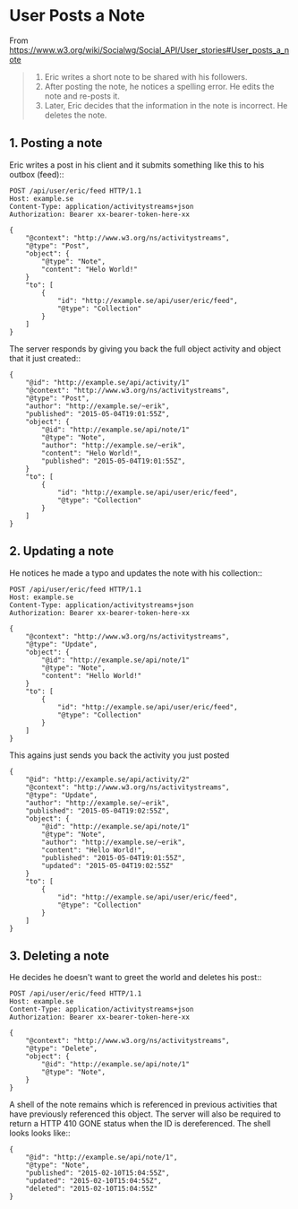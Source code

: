 # User Posts a Note

From https://www.w3.org/wiki/Socialwg/Social_API/User_stories#User_posts_a_note

> 1. Eric writes a short note to be shared with his followers.
> 2. After posting the note, he notices a spelling error. He edits the note and re-posts it.
> 3. Later, Eric decides that the information in the note is incorrect. He deletes the note.

## 1. Posting a note

Eric writes a post in his client and it submits something like this to his outbox (feed)::

```
POST /api/user/eric/feed HTTP/1.1
Host: example.se
Content-Type: application/activitystreams+json
Authorization: Bearer xx-bearer-token-here-xx

{
    "@context": "http://www.w3.org/ns/activitystreams",
    "@type": "Post",
    "object": {
        "@type": "Note",
        "content": "Helo World!"
    }
    "to": [
        {
            "id": "http://example.se/api/user/eric/feed",
            "@type": "Collection"
        }
    ]       
}
```

The server responds by giving you back the full object activity
and object that it just created::

```
{
    "@id": "http://example.se/api/activity/1"
    "@context": "http://www.w3.org/ns/activitystreams",
    "@type": "Post",
    "author": "http://example.se/~erik",
    "published": "2015-05-04T19:01:55Z",
    "object": {
        "@id": "http://example.se/api/note/1"
        "@type": "Note",
        "author": "http://example.se/~erik",
        "content": "Helo World!",
        "published": "2015-05-04T19:01:55Z",
    }
    "to": [
        {
            "id": "http://example.se/api/user/eric/feed",
            "@type": "Collection"
        }
    ]       
}
```

## 2. Updating a note

He notices he made a typo and updates the note with his collection::
```
POST /api/user/eric/feed HTTP/1.1
Host: example.se
Content-Type: application/activitystreams+json
Authorization: Bearer xx-bearer-token-here-xx

{
    "@context": "http://www.w3.org/ns/activitystreams",
    "@type": "Update",
    "object": {
        "@id": "http://example.se/api/note/1"
        "@type": "Note",
        "content": "Hello World!"
    }
    "to": [
        {
            "id": "http://example.se/api/user/eric/feed",
            "@type": "Collection"
        }
    ]       
}
```

This agains just sends you back the activity you just posted

```
{
    "@id": "http://example.se/api/activity/2"
    "@context": "http://www.w3.org/ns/activitystreams",
    "@type": "Update",
    "author": "http://example.se/~erik",
    "published": "2015-05-04T19:02:55Z",
    "object": {
        "@id": "http://example.se/api/note/1"
        "@type": "Note",
        "author": "http://example.se/~erik",
        "content": "Hello World!",
        "published": "2015-05-04T19:01:55Z",
        "updated": "2015-05-04T19:02:55Z"
    }
    "to": [
        {
            "id": "http://example.se/api/user/eric/feed",
            "@type": "Collection"
        }
    ]       
}
```

## 3. Deleting a note

He decides he doesn't want to greet the world and deletes his post::
```
POST /api/user/eric/feed HTTP/1.1
Host: example.se
Content-Type: application/activitystreams+json
Authorization: Bearer xx-bearer-token-here-xx

{
    "@context": "http://www.w3.org/ns/activitystreams",
    "@type": "Delete",
    "object": {
        "@id": "http://example.se/api/note/1"
        "@type": "Note",
    }    
}
```

A shell of the note remains which is referenced in previous activities that
have previously referenced this object. The server will also be required to
return a HTTP 410 GONE status when the ID is dereferenced. The shell looks
looks like::
```
{
    "@id": "http://example.se/api/note/1",
    "@type": "Note",
    "published": "2015-02-10T15:04:55Z",
    "updated": "2015-02-10T15:04:55Z",
    "deleted": "2015-02-10T15:04:55Z"
}
```
